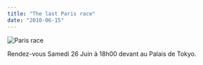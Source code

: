 ```yaml
---
title: "The last Paris race"
date: "2010-06-15"
---
```


![](/uploads/parisrace.jpg "Paris race")

Rendez-vous Samedi 26 Juin à 18h00 devant au Palais de Tokyo.
